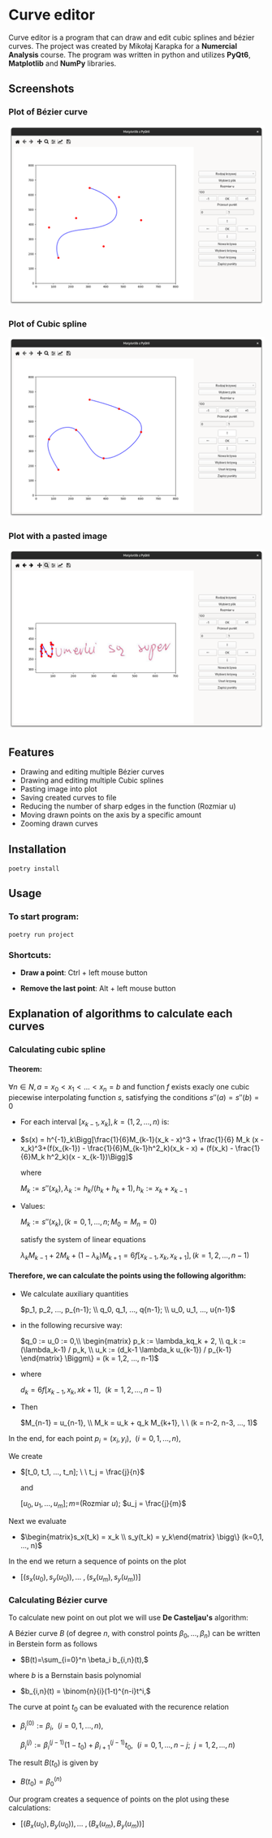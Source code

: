 # Curve editor

Curve editor is a program that can draw and edit cubic splines and bézier curves. The project was created by Mikołaj Karapka for a **Numercial Analysis** course. The program was written in python and utilizes **PyQt6**, **Matplotlib** and **NumPy** libraries.

## Screenshots

### Plot of Bézier curve

![bezier](./screenshots/Bezier_curve_pic.png)

### Plot of Cubic spline

![cubic_spline](./screenshots/Cubic_spline_pic.png)

### Plot with a pasted image

![pasted_img](./screenshots/Pasted_img.png)

## Features

- Drawing and editing multiple Bézier curves
- Drawing and editing multiple Cubic splines
- Pasting image into plot
- Saving created curves to file
- Reducing the number of sharp edges in the function (Rozmiar u)
- Moving drawn points on the axis by a specific amount
- Zooming drawn curves

## Installation

```
poetry install
```

## Usage

### To start program:

```
poetry run project
```

### Shortcuts:

- **Draw a point**: Ctrl + left mouse button

- **Remove the last point**: Alt + left mouse button

## Explanation of algorithms to calculate  each curves

### Calculating cubic spline
#### **Theorem:**

$\forall n \in N, a = x_0 < x_1 < ... < x_n = b$ and function $f$ exists exacly one cubic piecewise interpolating function $s$, satisfying the conditions $s''(a) = s''(b) = 0$

  - For each interval $[x_{k-1}, x_k], k=(1,2,...,n)$ is:
- 
  $s(x) = h^{-1}_k\Bigg[\frac{1}{6}M_{k-1}(x_k - x)^3 + \frac{1}{6} M_k (x - x_k)^3+(f(x_{k-1}) - \frac{1}{6}M_{k-1}h^2_k)(x_k - x) + (f(x_k) - \frac{1}{6}M_k h^2_k)(x - x_{k-1})\Bigg]$


    where 
    
    $M_k := s''(x_k), \lambda_k := h_k/(h_k+ h_k+1), h_k := x_k + x_{k-1}$

- Values:

    $M_k := s''(x_k), (k = 0,1,...,n; M_0 = M_n = 0)$

    satisfy the system of linear equations

    $\lambda_k M_{k-1} + 2M_k + (1-\lambda_k) M_{k+1} = 6f[x_{k-1},x_k,x_{k+1}], (k= 1, 2, ..., n-1)$

#### Therefore, we can calculate the points using the following algorithm:

 - We calculate auxiliary quantities

    $p_1, p_2, ..., p_{n-1}; \\ q_0, q_1, ..., q{n-1}; \\ u_0, u_1, ..., u{n-1}$

- in the following recursive way:


    $q_0 := u_0 := 0,\\
    \begin{matrix}
    p_k := \lambda_kq_k + 2, \\
    q_k := (\lambda_k-1) / p_k, \\
    u_k := (d_k-1 \lambda_k u_{k-1}) / p_{k-1} 
    \end{matrix} \Biggm\} = (k = 1,2, ..., n-1)$

- where

    $d_k = 6f[x_{k-1},x_k,x{k+1}], \ \ (k = 1, 2, ..., n-1)$

- Then

    $M_{n-1} = u_{n-1}, \\
    M_k = u_k + q_k M_{k+1}, \ \ (k = n-2, n-3, ..., 1)$

In the end, for each point 
$p_i = (x_i, y_i), \ \ (i = 0,1, ..., n),$

We create

- $[t_0, t_1, ..., t_n]; \ \ t_j = \frac{j}{n}$

    and

    $[u_0, u_1, ..., u_m]; m =$(Rozmiar $u$); $u_j = \frac{j}{m}$

Next we evaluate


- $\begin{matrix}s_x(t_k) = x_k \\
    s_y(t_k) = y_k\end{matrix}  \bigg\} (k=0,1, ..., n)$

In the end we return a sequence of points on the plot

- $\bigg[\bigg(s_x(u_0), s_y(u_0)\bigg), ... \ ,  \bigg(s_x(u_m), s_y(u_m)\bigg)\bigg]$

### Calculating Bézier curve

To calculate new point on out plot we will use **De Casteljau's** algorithm:

A Bézier curve $B$ (of degree $n$, with constrol points $\beta_0, ..., \beta_n$) can be written in Berstein form as follows

- $B(t)=\sum_{i=0}^n \beta_i b_{i,n}(t),$

where $b$ is a Bernstain basis polynomial 

- $b_{i,n}(t) = \binom{n}{i}(1-t)^{n-i}t^i,$

The curve at point $t_0$ can be evaluated with the recurence relation

- $\beta^{(0)}_i := \beta_i, \ \ (i = 0, 1, ..., n),$

    $\beta^{(j)}_i := \beta^{(j - 1)}_i (1 - t_0) + \beta^{(j-1)}_{i+1} t_0, \ \ (i = 0, 1, ..., n - j; \ \ j = 1,2, ..., n)$

The result $B(t_0)$ is given by

- $B(t_0) = \beta^{(n)}_0$

Our program creates a sequence of points on the plot using these calculations:
- $\bigg[\bigg(B_x(u_0), B_y(u_0)\bigg), ... \ ,  \bigg(B_x(u_m), B_y(u_m)\bigg)\bigg]$